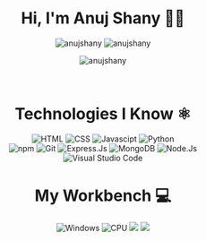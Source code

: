 <h1 align="center">Hi, I'm Anuj Shany 🙋‍♂️ </h1>
<p align="center"> <img src="https://github-readme-stats.vercel.app/api?username=anujshany&show_icons=true&hide_border=true&theme=tokyonight" alt="anujshany" />  <img src="https://github-readme-streak-stats.herokuapp.com/?user=anujshany&hide_border=true&theme=tokyonight" alt="anujshany" /> </p>
<p align="center"> <img src="https://activity-graph.herokuapp.com/graph?username=anujshany&bg_color=1F222E&color=F8D866&line=F85D7F&point=FFFFFF&hide_border=false" alt="anujshany" /> </p>
<br>
<h1 align="center">Technologies I Know ⚛</h1>
<div align="center">
  <img title="HTML-5" alt="HTML" src="https://img.shields.io/badge/HTML5-E34F26?style=for-the-badge&logo=html5&logoColor=white" />
  <img title="CSS-3" alt="CSS" src="https://img.shields.io/badge/CSS3-1572B6?style=for-the-badge&logo=css3&logoColor=white" />
  <img title="JavaScript" alt="Javascipt" src="https://img.shields.io/badge/JavaScript-F7DF1E?style=for-the-badge&logo=javascript&logoColor=black" />
  <img title="Python" alt="Python" src="https://img.shields.io/badge/Python-3776AB?style=for-the-badge&logo=python&logoColor=white" />
  <br>
  <img title="npm" alt="npm" src="https://img.shields.io/badge/npm-CB3837?style=for-the-badge&logo=npm&logoColor=white" />
  <img title="Git" alt="Git" src="https://img.shields.io/badge/Git-F05032?style=for-the-badge&logo=git&logoColor=white" />
  <img title="Express.Js" alt="Express.Js" src="https://img.shields.io/badge/Express.js-000000?style=for-the-badge&logo=express&logoColor=white" />
  <img title="MongoDB" alt="MongoDB" src="https://img.shields.io/badge/MongoDB-4EA94B?style=for-the-badge&logo=mongodb&logoColor=white" />
  <img title="Node.Js" alt="Node.Js" src="https://img.shields.io/badge/Node.js-339933?style=for-the-badge&logo=nodedotjs&logoColor=white" />
  <br>
  <img title="VS Code" alt="Visual Studio Code" src="https://img.shields.io/badge/Visual_Studio_Code-0078D4?style=for-the-badge&logo=visual%20studio%20code&logoColor=white" />
</div>
<h1 align="center">My Workbench 💻 </h1>
<div align="center">
  <img title="Windows" alt="Windows" src="https://img.shields.io/badge/Windows-0078D6?style=for-the-badge&logo=windows&logoColor=white" />
  <img title="Processor" alt="CPU" src="https://img.shields.io/badge/Intel-i7--8565u-0071C5?style=for-the-badge&logo=intel&logoColor=white"/>
  <img src="https://img.shields.io/badge/RAM-16GB-%230071C5.svg?&style=for-the-badge&logoColor=white" />
  <img src="https://img.shields.io/badge/nvidia-mx%20250-%2376B900.svg?&style=for-the-badge&logo=nvidia&logoColor=white"/>
  
